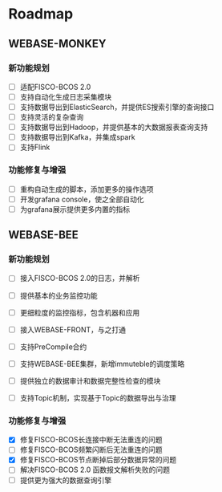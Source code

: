 # Roadmap

## WEBASE-MONKEY

### 新功能规划
- [ ] 适配FISCO-BCOS 2.0
- [ ] 支持自动化生成日志采集模块
- [ ] 支持数据导出到ElasticSearch，并提供ES搜索引擎的查询接口
- [ ] 支持灵活的复杂查询
- [ ] 支持数据导出到Hadoop，并提供基本的大数据报表查询支持
- [ ] 支持数据导出到Kafka，并集成spark
- [ ] 支持Flink

### 功能修复与增强
- [ ] 重构自动生成的脚本，添加更多的操作选项
- [ ] 开发grafana console，使之全部自动化
- [ ] 为grafana展示提供更多内置的指标

## WEBASE-BEE

### 新功能规划
- [ ] 接入FISCO-BCOS 2.0的日志，并解析
- [ ] 提供基本的业务监控功能
- [ ] 更细粒度的监控指标，包含机器和应用
- [ ] 接入WEBASE-FRONT，与之打通
- [ ] 支持PreCompile合约
- [ ] 支持WEBASE-BEE集群，新增immuteble的调度策略
- [ ] 提供独立的数据审计和数据完整性检查的模块
- [ ] 支持Topic机制，实现基于Topic的数据导出与治理


### 功能修复与增强
- [x] 修复FISCO-BCOS长连接中断无法重连的问题
- [ ] 修复FISCO-BCOS频繁闪断后无法重连的问题
- [x] 修复FISCO-BCOS节点断掉后部分数据异常的问题
- [ ] 解决FISCO-BCOS 2.0 函数报文解析失败的问题
- [ ] 提供更为强大的数据查询引擎